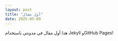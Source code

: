 ```yaml
---
layout: post
title: "أول مقال"
date: 2025-05-09
---
```

هذا أول مقال في مدونتي باستخدام Jekyll وGitHub Pages!

